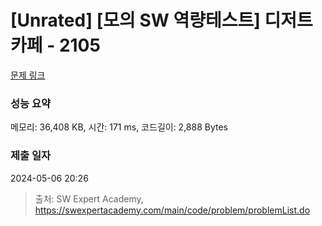 # [Unrated] [모의 SW 역량테스트] 디저트 카페 - 2105 

[문제 링크](https://swexpertacademy.com/main/code/problem/problemDetail.do?contestProbId=AV5VwAr6APYDFAWu) 

### 성능 요약

메모리: 36,408 KB, 시간: 171 ms, 코드길이: 2,888 Bytes

### 제출 일자

2024-05-06 20:26



> 출처: SW Expert Academy, https://swexpertacademy.com/main/code/problem/problemList.do